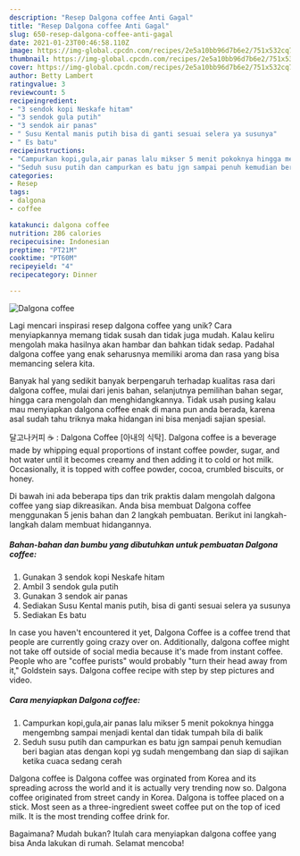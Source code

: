 ```yaml
---
description: "Resep Dalgona coffee Anti Gagal"
title: "Resep Dalgona coffee Anti Gagal"
slug: 650-resep-dalgona-coffee-anti-gagal
date: 2021-01-23T00:46:58.110Z
image: https://img-global.cpcdn.com/recipes/2e5a10bb96d7b6e2/751x532cq70/dalgona-coffee-foto-resep-utama.jpg
thumbnail: https://img-global.cpcdn.com/recipes/2e5a10bb96d7b6e2/751x532cq70/dalgona-coffee-foto-resep-utama.jpg
cover: https://img-global.cpcdn.com/recipes/2e5a10bb96d7b6e2/751x532cq70/dalgona-coffee-foto-resep-utama.jpg
author: Betty Lambert
ratingvalue: 3
reviewcount: 5
recipeingredient:
- "3 sendok kopi Neskafe hitam"
- "3 sendok gula putih"
- "3 sendok air panas"
- " Susu Kental manis putih bisa di ganti sesuai selera ya susunya"
- " Es batu"
recipeinstructions:
- "Campurkan kopi,gula,air panas lalu mikser 5 menit pokoknya hingga mengembng sampai menjadi kental dan tidak tumpah bila di balik"
- "Seduh susu putih dan campurkan es batu jgn sampai penuh kemudian beri bagian atas dengan kopi yg sudah mengembang dan siap di sajikan ketika cuaca sedang cerah"
categories:
- Resep
tags:
- dalgona
- coffee

katakunci: dalgona coffee 
nutrition: 286 calories
recipecuisine: Indonesian
preptime: "PT21M"
cooktime: "PT60M"
recipeyield: "4"
recipecategory: Dinner

---
```



![Dalgona coffee](https://img-global.cpcdn.com/recipes/2e5a10bb96d7b6e2/751x532cq70/dalgona-coffee-foto-resep-utama.jpg)

Lagi mencari inspirasi resep dalgona coffee yang unik? Cara menyiapkannya memang tidak susah dan tidak juga mudah. Kalau keliru mengolah maka hasilnya akan hambar dan bahkan tidak sedap. Padahal dalgona coffee yang enak seharusnya memiliki aroma dan rasa yang bisa memancing selera kita.

Banyak hal yang sedikit banyak berpengaruh terhadap kualitas rasa dari dalgona coffee, mulai dari jenis bahan, selanjutnya pemilihan bahan segar, hingga cara mengolah dan menghidangkannya. Tidak usah pusing kalau mau menyiapkan dalgona coffee enak di mana pun anda berada, karena asal sudah tahu triknya maka hidangan ini bisa menjadi sajian spesial.

달고나커피 ☕️ : Dalgona Coffee [아내의 식탁]. Dalgona coffee is a beverage made by whipping equal proportions of instant coffee powder, sugar, and hot water until it becomes creamy and then adding it to cold or hot milk. Occasionally, it is topped with coffee powder, cocoa, crumbled biscuits, or honey.


Di bawah ini ada beberapa tips dan trik praktis dalam mengolah dalgona coffee yang siap dikreasikan. Anda bisa membuat Dalgona coffee menggunakan 5 jenis bahan dan 2 langkah pembuatan. Berikut ini langkah-langkah dalam membuat hidangannya.

<!--inarticleads1-->

##### Bahan-bahan dan bumbu yang dibutuhkan untuk pembuatan Dalgona coffee:

1. Gunakan 3 sendok kopi Neskafe hitam
1. Ambil 3 sendok gula putih
1. Gunakan 3 sendok air panas
1. Sediakan  Susu Kental manis putih, bisa di ganti sesuai selera ya susunya
1. Sediakan  Es batu


In case you haven&#39;t encountered it yet, Dalgona Coffee is a coffee trend that people are currently going crazy over on. Additionally, dalgona coffee might not take off outside of social media because it&#39;s made from instant coffee. People who are &#34;coffee purists&#34; would probably &#34;turn their head away from it,&#34; Goldstein says. Dalgona coffee recipe with step by step pictures and video. 

<!--inarticleads2-->

##### Cara menyiapkan Dalgona coffee:

1. Campurkan kopi,gula,air panas lalu mikser 5 menit pokoknya hingga mengembng sampai menjadi kental dan tidak tumpah bila di balik
1. Seduh susu putih dan campurkan es batu jgn sampai penuh kemudian beri bagian atas dengan kopi yg sudah mengembang dan siap di sajikan ketika cuaca sedang cerah


Dalgona coffee is Dalgona coffee was orginated from Korea and its spreading across the world and it is actually very trending now so. Dalgona coffee originated from street candy in Korea. Dalgona is toffee placed on a stick. Most seen as a three-ingredient sweet coffee put on the top of iced milk. It is the most trending coffee drink for. 

Bagaimana? Mudah bukan? Itulah cara menyiapkan dalgona coffee yang bisa Anda lakukan di rumah. Selamat mencoba!
